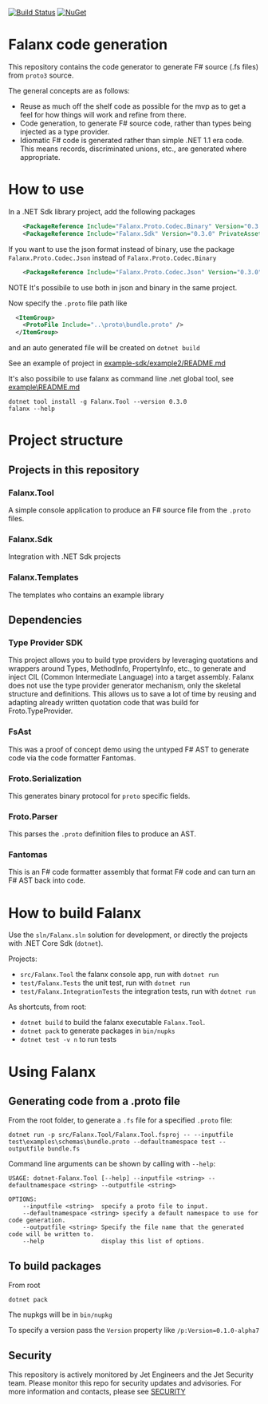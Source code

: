 [![Build Status](https://dev.azure.com/jet-opensource/opensource/_apis/build/status/jet.falanx?branchName=master)](https://dev.azure.com/jet-opensource/opensource/_build/latest?definitionId=8?branchName=master)
[![NuGet](https://img.shields.io/nuget/v/Falanx.Tool.svg)](https://www.nuget.org/packages/Falanx.Tool/)

# Falanx code generation

This repository contains the code generator to generate F# source (.fs files) from `proto3` source.

The general concepts are as follows:

* Reuse as much off the shelf code as possible for the mvp as to get a feel for how things will work and refine from there.
* Code generation, to generate F# source code, rather than types being injected as a type provider.
* Idiomatic F# code is generated rather than simple .NET 1.1 era code. This means records, discriminated unions, etc., are generated where appropriate.

# How to use

In a .NET Sdk library project, add the following packages

```xml
    <PackageReference Include="Falanx.Proto.Codec.Binary" Version="0.3.0" />
    <PackageReference Include="Falanx.Sdk" Version="0.3.0" PrivateAssets="All" />
```

If you want to use the json format instead of binary, use the package `Falanx.Proto.Codec.Json` instead of `Falanx.Proto.Codec.Binary`

```xml
    <PackageReference Include="Falanx.Proto.Codec.Json" Version="0.3.0" />
```

NOTE It's possibile to use both in json and binary in the same project.

Now specify the `.proto` file path like

```xml
  <ItemGroup>
    <ProtoFile Include="..\proto\bundle.proto" />
  </ItemGroup>
```

and an auto generated file will be created on `dotnet build`

See an example of project in [example-sdk/example2/README.md](example-sdk/example2/README.md)

It's also possibile to use falanx as command line .net global tool, see [example\README.md](example/README.md)

```
dotnet tool install -g Falanx.Tool --version 0.3.0
falanx --help
```

# Project structure

## Projects in this repository

### Falanx.Tool
A simple console application to produce an F# source file from the `.proto` files.

### Falanx.Sdk
Integration with .NET Sdk projects

### Falanx.Templates
The templates who contains an example library

## Dependencies

### Type Provider SDK
This project allows you to build type providers by leveraging quotations and wrappers around Types, MethodInfo, PropertyInfo, etc., to generate and inject CIL (Common Intermediate Language) into a target assembly.  Falanx does not use the type provider generator mechanism, only the skeletal structure and definitions.  This allows us to save a lot of time by reusing and adapting already written quotation code that was build for Froto.TypeProvider.

### FsAst
This was a proof of concept demo using the untyped F# AST to generate code via the code formatter Fantomas.

### Froto.Serialization
This generates binary protocol for `proto` specific fields.

### Froto.Parser
This parses the `.proto` definition files to produce an AST.

### Fantomas
This is an F# code formatter assembly that format F# code and can turn an F# AST back into code.


# How to build Falanx

Use the `sln/Falanx.sln` solution for development, or directly the projects with .NET Core Sdk (`dotnet`).

Projects:

- `src/Falanx.Tool` the falanx console app, run with `dotnet run`
- `test/Falanx.Tests` the unit test, run with `dotnet run`
- `test/Falanx.IntegrationTests` the integration tests, run with `dotnet run`

As shortcuts, from root:

- `dotnet build` to build the falanx executable `Falanx.Tool`.
- `dotnet pack` to generate packages in `bin/nupks`
- `dotnet test -v n` to run tests

# Using Falanx

## Generating code from a .proto file

From the root folder, to generate a `.fs` file for a specified `.proto` file:

```
dotnet run -p src/Falanx.Tool/Falanx.Tool.fsproj -- --inputfile test\examples\schemas\bundle.proto --defaultnamespace test --outputfile bundle.fs
```

Command line arguments can be shown by calling with  `--help`:

```
USAGE: dotnet-Falanx.Tool [--help] --inputfile <string> --defaultnamespace <string> --outputfile <string>

OPTIONS:
    --inputfile <string>  specify a proto file to input.
    --defaultnamespace <string> specify a default namespace to use for code generation.
    --outputfile <string> Specify the file name that the generated code will be written to.
    --help                display this list of options.
```

## To build packages

From root

```
dotnet pack
```

The nupkgs will be in `bin/nupkg`

To specify a version pass the `Version` property like `/p:Version=0.1.0-alpha7`

## Security
This repository is actively monitored by Jet Engineers and the Jet Security team. Please monitor this repo for security updates and advisories. For more information and contacts, please see [SECURITY](security.md)



